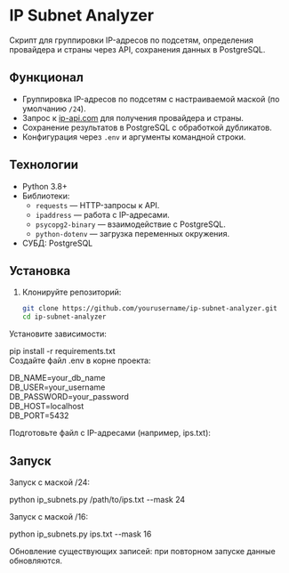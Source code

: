 # IP Subnet Analyzer  

Скрипт для группировки IP-адресов по подсетям, определения провайдера и страны через API, сохранения данных в PostgreSQL.  

## Функционал  
- Группировка IP-адресов по подсетям с настраиваемой маской (по умолчанию `/24`).  
- Запрос к [ip-api.com](https://ip-api.com) для получения провайдера и страны.  
- Сохранение результатов в PostgreSQL с обработкой дубликатов.  
- Конфигурация через `.env` и аргументы командной строки.  

## Технологии  
- Python 3.8+  
- Библиотеки:  
  - `requests` — HTTP-запросы к API.  
  - `ipaddress` — работа с IP-адресами.  
  - `psycopg2-binary` — взаимодействие с PostgreSQL.  
  - `python-dotenv` — загрузка переменных окружения.  
- СУБД: PostgreSQL  

## Установка  
1. Клонируйте репозиторий:  
   ```bash  
   git clone https://github.com/yourusername/ip-subnet-analyzer.git  
   cd ip-subnet-analyzer
Установите зависимости:


pip install -r requirements.txt  
Создайте файл .env в корне проекта:

DB_NAME=your_db_name  
DB_USER=your_username  
DB_PASSWORD=your_password  
DB_HOST=localhost  
DB_PORT=5432  


Подготовьте файл с IP-адресами (например, ips.txt):


## Запуск

Запуск с маской /24:

python ip_subnets.py /path/to/ips.txt --mask 24

Запуск с маской /16:

python ip_subnets.py ips.txt --mask 16  

Обновление существующих записей: при повторном запуске данные обновляются.
